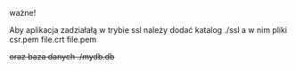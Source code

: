 ważne!

Aby aplikacja zadziałałą w trybie ssl należy dodać katalog ./ssl a w nim pliki
    csr.pem
    file.crt
    file.pem

~~oraz baza danych ./mydb.db~~

